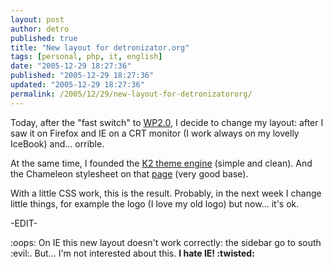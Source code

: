 ```yaml
---
layout: post
author: detro
published: true
title: "New layout for detronizator.org"
tags: [personal, php, it, english]
date: "2005-12-29 18:27:36"
published: "2005-12-29 18:27:36"
updated: "2005-12-29 18:27:36"
permalink: /2005/12/29/new-layout-for-detronizatororg/
---
```


Today, after the "fast switch" to <a href="http://www.detronizator.org/2005/12/29/migrated-to-wordpress2/">WP2.0</a>, I decide to change my layout: after I saw it on Firefox and IE on a CRT monitor (I work always on my lovelly IceBook) and... orrible.

At the same time, I founded the <a title="K2" target="_blank" href="http://binarybonsai.com/k2/">K2 theme engine</a> (simple and clean). And the Chameleon stylesheet on that <a title="k2 styles at Oakleys Corner" target="_blank" href="http://oakley.bioinformaticsonline.co.uk/k2-styles/">page</a> (very good base).

With a little CSS work, this is the result. Probably, in the next week I change little things, for example the logo (I love my old logo) but now... it's ok.

-EDIT-

:oops: On IE this new layout doesn't work correctly: the sidebar go to south :evil:. But... I'm not interested about this. <strong>I hate IE! :twisted:</strong>
